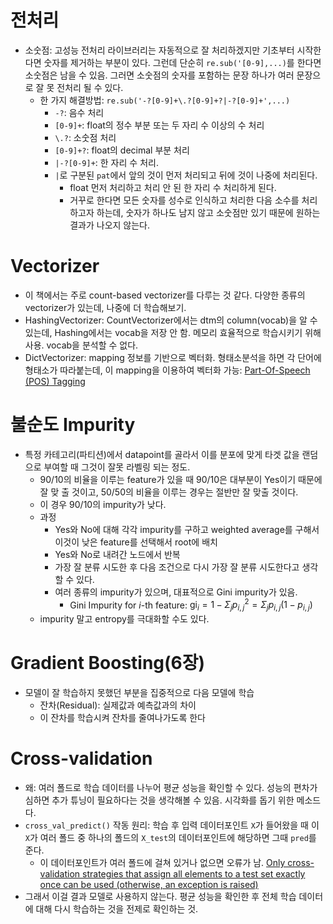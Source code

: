 # 전처리
- 소숫점: 고성능 전처리 라이브러리는 자동적으로 잘 처리하겠지만 기초부터 시작한다면 숫자를 제거하는 부분이 있다. 그런데 단순히 `re.sub('[0-9],...)`를 한다면 소숫점은 남을 수 있음. 그러면 소숫점의 숫자를 포함하는 문장 하나가 여러 문장으로 잘 못 전처리 될 수 있다.
    - 한 가지 해결방법: `re.sub('-?[0-9]+\.?[0-9]+?|-?[0-9]+',...)`
        - `-?`:  음수 처리
        - `[0-9]+`: float의 정수 부분 또는 두 자리 수 이상의 수 처리
        - `\.?`: 소숫점 처리
        - `[0-9]+?`: float의 decimal 부분 처리
        - `|-?[0-9]+`: 한 자리 수 처리.
        - `|`로 구분된 `pat`에서 앞의 것이 먼저 처리되고 뒤에 것이 나중에 처리된다.
            - float 먼저 처리하고 처리 안 된 한 자리 수 처리하게 된다.
            - 거꾸로 한다면 모든 숫자를 성수로 인식하고 처리한 다음 소수를 처리하고자 하는데, 숫자가 하나도 남지 않고 소숫점만 있기 때문에 원하는 결과가 나오지 않는다.

# Vectorizer
- 이 책에서는 주로 count-based vectorizer를 다루는 것 같다. 다양한 종류의 vectorizer가 있는데, 나중에 더 학습해보기.
- HashingVectorizer: CountVectorizer에서는 dtm의 column(vocab)을 알 수 있는데, Hashing에서는 vocab을 저장 안 함. 메모리 효율적으로 학습시키기 위해 사용. vocab을 분석할 수 없다.
- DictVectorizer: mapping 정보를 기반으로 벡터화. 형태소분석을 하면 각 단어에 형태소가 따라붙는데, 이 mapping을 이용하여 벡터화 가능: [Part-Of-Speech (POS) Tagging](https://cetinsamet.medium.com/part-of-speech-pos-tagging-8af646a3d5bb)

# 불순도 Impurity
- 특정 카테고리(파티션)에서 datapoint를 골라서 이를 분포에 맞게 타겟 값을 랜덤으로 부여할 때 그것이 잘못 라벨링 되는 정도.
    - 90/10의 비율을 이루는 feature가 있을 때 90/10은 대부분이 Yes이기 때문에 잘 맞 출 것이고, 50/50의 비율을 이루는 경우는 절반만 잘 맞출 것이다.
    - 이 경우 90/10의 impurity가 낮다.
    - 과정
        - Yes와 No에 대해 각각 impurity를 구하고 weighted average를 구해서 이것이 낮은 feature를 선택해서 root에 배치
        - Yes와 No로 내려간 노드에서 반복
        - 가장 잘 분류 시도한 후 다음 조건으로 다시 가장 잘 분류 시도한다고 생각할 수 있다.
        - 여러 종류의 impurity가 있으며, 대표적으로 Gini impurity가 있음.
            - Gini Impurity for $i$-th feature: $\text{gi}_i = 1 - \Sigma_j p_{i,j}^2 = \Sigma_j p_{i,j} (1 - p_{i,j})$
    - impurity 말고 entropy를 극대화할 수도 있다.

# Gradient Boosting(6장)
- 모델이 잘 학습하지 못했던 부분을 집중적으로 다음 모델에 학습
    - 잔차(Residual): 실제값과 예측값과의 차이
    - 이 잔차를 학습시켜 잔차를 줄여나가도록 한다

# Cross-validation
- 왜: 여러 폴드로 학습 데이터를 나누어 평균 성능을 확인할 수 있다. 성능의 편차가 심하면 추가 튜닝이 필요하다는 것을 생각해볼 수 있음. 시각화를 돕기 위한 메소드다.
- `cross_val_predict()` 작동 원리: 학습 후 입력 데이터포인트 `X`가 들어왔을 때 이 `X`가 여러 폴드 중 하나의 폴드의 `X_test`의 데이터포인트에 해당하면 그때 `pred`를 준다.
    - 이 데이터포인트가 여러 폴드에 걸쳐 있거나 없으면 오류가 남. [Only cross-validation strategies that assign all elements to a test set exactly once can be used (otherwise, an exception is raised)](https://scikit-learn.org/stable/modules/cross_validation.html#obtaining-predictions-by-cross-validation)
- 그래서 이걸 결과 모델로 사용하지 않는다. 평균 성능을 확인한 후 전체 학습 데이터에 대해 다시 학습하는 것을 전제로 확인하는 것.